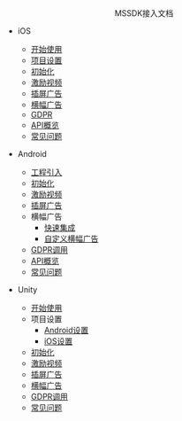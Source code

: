 <!-- _navbar.md -->

<center>MSSDK接入文档</center>

* iOS
  * [开始使用](mssdk/ios/ios_start.md)
  * [项目设置](mssdk/ios/ios_setting.md)
  * [初始化](mssdk/ios/ios_init.md)
  * [激励视频](mssdk/ios/ios_reward.md)
  * [插屏广告](mssdk/ios/ios_interstitial.md)
  * [横幅广告](mssdk/ios/ios_banner.md)
  * [GDPR](mssdk/ios/ios_gdpr.md)
  * [API概览](mssdk/ios/ios_api.md)
  * [常见问题](mssdk/ios/ios_faq.md)

* Android
  * [工程引入](mssdk/android/android_start.md)
  * [初始化](mssdk/android/android_init.md)
  * [激励视频](mssdk/android/android_reward.md)
  * [插屏广告](mssdk/android/android_interstitial.md)
  * 横幅广告
	* [快速集成](mssdk/android/android_banner1.md)
	* [自定义横幅广告](mssdk/android/android_banner2.md)
  * [GDPR调用](mssdk/android/android_gdpr.md)
  * [API概览](mssdk/android/android_api.md)
  * [常见问题](mssdk/android/android_faq.md)
  
* Unity
  * [开始使用](mssdk/unity/unity_start.md)
  * 项目设置
    * [Android设置](mssdk/unity/unity_android.md)
    * [iOS设置](mssdk/unity/unity_ios.md)
  * [初始化](mssdk/unity/unity_init.md)
  * [激励视频](mssdk/unity/unity_reward.md)
  * [插屏广告](mssdk/unity/unity_interstitial.md)
  * [横幅广告](mssdk/unity/unity_banner.md)
  * [GDPR调用](mssdk/unity/unity_gdpr.md)
  * [常见问题](mssdk/unity/unity_faq.md)